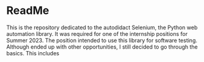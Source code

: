 # ReadMe

This is the repository dedicated to the autodidact Selenium, the Python web automation library. It was required for one of the internship positions for Summer 2023. The position intended to use this library for software testing. Although ended up with other opportunities, I still decided to go through the basics. This includes
